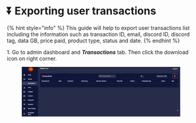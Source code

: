# ⏬ Exporting user transactions

{% hint style="info" %}
This guide will help to export user transactions list including the information such as transaction ID, email, discord ID, discord tag, data GB, price paid, product type, status and date.
{% endhint %}

​1. Go to admin dashboard and _**Transactions**_ tab. Then click the download icon on right corner.

<figure><img src="../.gitbook/assets/2 (2).png" alt=""><figcaption></figcaption></figure>
